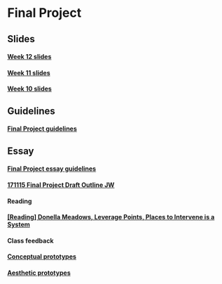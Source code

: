 # Final Project

## Slides
#### [Week 12 slides](https://swipe.to/3647fh)
#### [Week 11 slides](https://swipe.to/9519fd)
#### [Week 10 slides](https://swipe.to/8431fd)

## Guidelines
#### [Final Project guidelines](https://docs.google.com/a/newschool.edu/document/d/1xn6VezI7p6oNyU3Xwld9ULZ5vOY4f1055xy0LC_fA60/edit?usp=sharing)

## Essay
#### [Final Project essay guidelines](https://docs.google.com/a/newschool.edu/document/d/1v9-HcTR4lvBr1KcMkO8NLnJTtFF3RjxD3yqdy7cef1g/edit?usp=sharing)

#### [171115 Final Project Draft Outline JW](https://docs.google.com/a/newschool.edu/document/d/1AmmvQarh60kFHCpLk10EjgDUj-Z6lkJpF8dQq_87Yew/edit?usp=sharing)

#### Reading
#### [[Reading] Donella Meadows, Leverage Points, Places to Intervene is a System](http://www.donellameadows.org/wp-content/userfiles/Leverage_Points.pdf)

#### Class feedback
#### [Conceptual prototypes](https://docs.google.com/a/newschool.edu/document/d/15_9ICqgzCQYmoK_Qr4NGqkbs_0OQFMYMZ5h79DzBmYo/edit?usp=sharing)
#### [Aesthetic prototypes](https://docs.google.com/a/newschool.edu/document/d/1p2PFCXIyI_gDW58tD_Ysc3rlV_X3sBzuFpRGIWC6e5Q/edit?usp=sharing)
